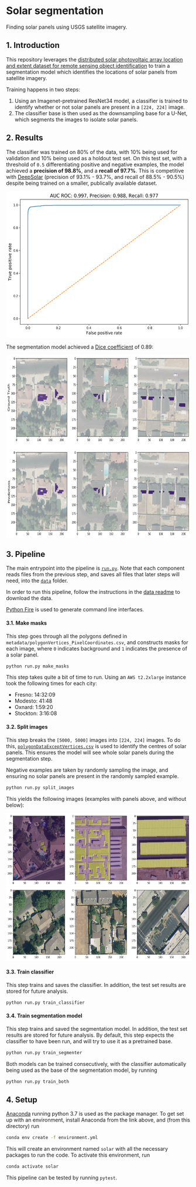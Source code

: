 # Solar segmentation

Finding solar panels using USGS satellite imagery.

## 1. Introduction

This repository leverages the [distributed solar photovoltaic array location and extent dataset for remote sensing object identification](https://www.nature.com/articles/sdata2016106)
to train a segmentation model which identifies the locations of solar panels from satellite imagery.

Training happens in two steps:

1. Using an Imagenet-pretrained ResNet34 model, a classifier is trained to identify whether or not solar panels are present
in a `[224, 224]` image.
2. The classifier base is then used as the downsampling base for a U-Net, which segments the images to isolate solar panels. 

## 2. Results

The classifier was trained on 80% of the data, with 10% being used for validation and 10% being used as a holdout test set.
On this test set, with a threshold of `0.5` differentiating positive and negative examples, the model achieved a **precision
of 98.8%**, and a **recall of 97.7%**. This is competitive with [DeepSolar](http://web.stanford.edu/group/deepsolar/home) 
(precision of 93.1% - 93.7%, and recall of 88.5% - 90.5%) despite being trained on a smaller, publically available dataset.

<img src="diagrams/test_auc_roc.png" alt="AUC ROC results" height="400px"/>

The segmentation model achieved a [Dice coefficient](https://en.wikipedia.org/wiki/S%C3%B8rensen%E2%80%93Dice_coefficient)
of 0.89:

<img src="diagrams/segmentation_predictions.png" alt="segmentation results" height="500px"/>

## 3. Pipeline

The main entrypoint into the pipeline is [`run.py`](solarnet/run.py). Note that each component reads files from the 
previous step, and saves all files that later steps will need, into the [`data`](data) folder.

In order to run this pipeline, follow the instructions in the [data readme](data/README.md) to download the data.

[Python Fire](https://github.com/google/python-fire) is used to generate command line interfaces.

#### 3.1. Make masks

This step goes through all the polygons defined in `metadata/polygonVertices_PixelCoordinates.csv`, and constructs masks
for each image, where `0` indicates background and `1` indicates the presence of a solar panel.

```bash
python run.py make_masks
```
This step takes quite a bit of time to run. Using an `AWS t2.2xlarge` instance took the following times for each city:

- Fresno: 14:32:09
- Modesto: 41:48
- Oxnard: 1:59:20
- Stockton: 3:16:08

#### 3.2. Split images

This step breaks the `[5000, 5000]` images into `[224, 224]` images. To do this, [`polygonDataExceptVertices.csv`](data/metadata/polygonDataExceptVertices.csv)
is used to identify the centres of solar panels. This ensures the model will see whole solar panels during the segmentation step.

Negative examples are taken by randomly sampling the image, and ensuring no solar panels are present in the randomly sampled example.

```bash
python run.py split_images
```

This yields the following images (examples with panels above, and without below):

<img src="diagrams/positive_splits.png" alt="examples with panels" height="200px"/>

<img src="diagrams/negative_splits.png" alt="examples without panels" height="200px"/>

#### 3.3. Train classifier

This step trains and saves the classifier. In addition, the test set results are stored for future analysis.

```bash
python run.py train_classifier
```

#### 3.4. Train segmentation model

This step trains and saved the segmentation model. In addition, the test set results are stored for future analysis.
By default, this step expects the classifier to have been run, and will try to use it as a pretrained base.
```bash
python run.py train_segmenter
```

Both models can be trained consecutively, with the classifier automatically being used as the base of the segmentation
model, by running
```bash
python run.py train_both
```

## 4. Setup

[Anaconda](https://www.anaconda.com/download/#macos) running python 3.7 is used as the package manager. To get set up
with an environment, install Anaconda from the link above, and (from this directory) run

```bash
conda env create -f environment.yml
```
This will create an environment named `solar` with all the necessary packages to run the code. To 
activate this environment, run

```bash
conda activate solar
```

This pipeline can be tested by running `pytest`.
